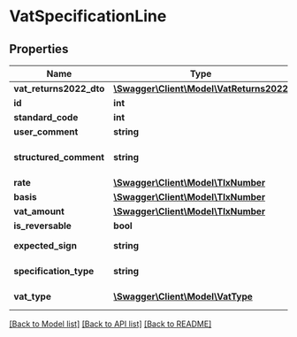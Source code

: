 # VatSpecificationLine

## Properties
Name | Type | Description | Notes
------------ | ------------- | ------------- | -------------
**vat_returns2022_dto** | [**\Swagger\Client\Model\VatReturns2022**](VatReturns2022.md) |  | [optional] 
**id** | **int** |  | [optional] 
**standard_code** | **int** | The SAF-T code | [optional] 
**user_comment** | **string** | User comment | [optional] 
**structured_comment** | **string** | Pre-generated structured comment | [optional] 
**rate** | [**\Swagger\Client\Model\TlxNumber**](TlxNumber.md) | Rate | [optional] 
**basis** | [**\Swagger\Client\Model\TlxNumber**](TlxNumber.md) | Basis | [optional] 
**vat_amount** | [**\Swagger\Client\Model\TlxNumber**](TlxNumber.md) | Vat amount | [optional] 
**is_reversable** | **bool** | Is Reversable | [optional] 
**expected_sign** | **string** | Expected delivery sign | [optional] 
**specification_type** | **string** | Vat specificationType | [optional] 
**vat_type** | [**\Swagger\Client\Model\VatType**](VatType.md) | The vat type used for this line | [optional] 

[[Back to Model list]](../README.md#documentation-for-models) [[Back to API list]](../README.md#documentation-for-api-endpoints) [[Back to README]](../README.md)


